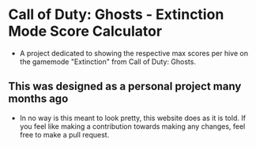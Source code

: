 # Call of Duty: Ghosts - Extinction Mode Score Calculator
- A project dedicated to showing the respective max scores per hive on the gamemode "Extinction" from Call of Duty: Ghosts.

## This was designed as a personal project many months ago
- In no way is this meant to look pretty, this website does as it is told. If you feel like making a contribution towards making any changes, feel free to make a pull request.
